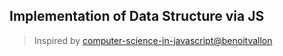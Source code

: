 ## Implementation of Data Structure via JS


> Inspired by [computer-science-in-javascript@benoitvallon](https://github.com/benoitvallon/computer-science-in-javascript)
